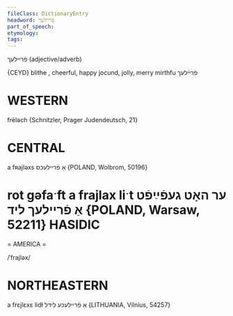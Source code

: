 ```yaml
---
fileClass: DictionaryEntry
headword: פֿריילעך
part_of_speech: 
etymology: 
tags: 
---
```

פֿריילעך
(adjective/adverb)

{CEYD}
blithe	, cheerful, happy jocund, jolly, merry mirthfu פֿרײ֜לעך

WESTERN
========

frēləch {Schnitzler, Prager Judendeutsch, 21}

CENTRAL
========

a fʀajləxs אַ פֿריילעכס {POLAND, Wolbrom, 50196}

rot gəfaˑft a frajlax liˑt ער האָט געפֿײַפֿט אַ פֿריילעך ליד {POLAND, Warsaw, 52211}
HASIDIC
=======
= AMERICA = 

/ˈfrajləx/ 

NORTHEASTERN
==============

a frɛjlɛxɛ lidɫ אַ פֿריילעכע לידל {LITHUANIA, Vilnius, 54257}